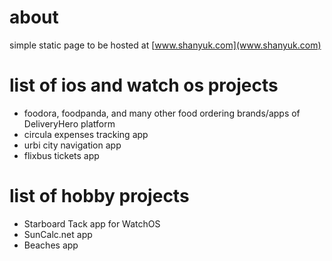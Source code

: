 # about
simple static page to be hosted at [www.shanyuk.com](www.shanyuk.com)

# list of ios and watch os projects
- foodora, foodpanda, and many other food ordering brands/apps of DeliveryHero platform
- circula expenses tracking app
- urbi city navigation app
- flixbus tickets app

# list of hobby projects
- Starboard Tack app for WatchOS
- SunCalc.net app
- Beaches app

